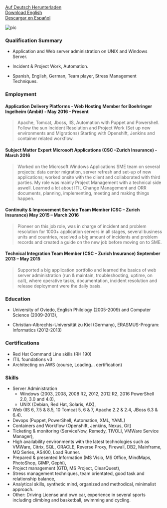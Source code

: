 [Auf Deutsch Herunterladen](https://drive.google.com/open?id=0B1kbXXDWKhzjTmdhRk95cm0wY00)  
[Download English](https://drive.google.com/open?id=0B1kbXXDWKhzjbjdRWGc0WXpQZm8)  
[Descargar en Español](https://drive.google.com/open?id=0B1kbXXDWKhzjdGtsendrcTd2WUE)  
  
![pic](https://media.licdn.com/dms/image/C5103AQH9zc1NTy5i-g/profile-displayphoto-shrink_200_200/0?e=1542844800&v=beta&t=g0-f7KfNzBBn6GYje9kEyq8UsVNTBDC1AEr4mhakQFo)

### Qualification Summary

*   Application and Web server administration on UNIX and Windows Server.

*   Incident & Project Work, Automation.

*   Spanish, English, German, Team player, Stress Management Techniques.

### Employment

#### Application Delivery Platforms - Web Hosting Member for Boehringer Ingelheim (Ambit) - May 2016 - Present

> Apache, Tomcat, Jboss, IIS, Automation with Puppet and Powershell. Follow the sun Incident Resolution and Project Work (Set up new environments and Migrations) Starting with Openshift, Jenkins and container related workflow.

#### Subject Matter Expert Microsoft Applications (CSC –Zurich Insurance) - March 2016

> Worked on the Microsoft Windows Applications SME team on several projects: data center migration, server refresh and set-up of new applications; worked onsite with the client and collaborated with third parties. My role was mainly Project Management with a technical side aswell. Learned a lot about ITIL Change Management and ORR documents, planning, implementing, meeting and making things happen.

#### Continuity & Improvement Service Team Member (CSC – Zurich Insurance) May 2015 – March 2016

> Pioneer on this job role, was in charge of incident and problem resolution for 1000+ application servers in all stages, several business units and countries, resolved a big amount of incidents and problem records and created a guide on the new job before moving on to SME.

#### Technical Integration Team Member (CSC – Zurich Insurance) September 2013 – May 2015

> Supported a big application portfolio and learned the basics of web server administration (run & maintain, troubleshooting, uptime, on call), where operative tasks, documentation, incident resolution and release deployment were the daily basis.

### Education

*   University of Oviedo, English Philology (2005-2009) and Computer Science (2009-2013),

*   Christian-Albrechts-Universität zu Kiel (Germany), ERASMUS-Program: Informatics (2012-2013)

### Certifications

*   Red Hat Command Line skills (RH 190)
*   ITIL foundations v3
*   Architecting on AWS (course, Loading... certification)

### Skills

*   Server Administration
    *   Windows (2003, 2008, 2008 R2, 2012, 2012 R2, 2016 PowerShell 2.0, 3.0 and 4.0),
    *   UNIX (Debian, Red Hat, Solaris, AIX),
*   Web (IIS 6, 7.5 & 8.5, 10 Tomcat 5, 6 & 7, Apache 2.2 & 2.4, JBoss 6.3 & 6.4).
*   Devops (Puppet, PowerShell, Automation, XML, YAML)
*   Containers and Workflow (Openshift, Jenkins, Nexus, Git)
*   Ticketing & monitoring (ServiceNow, Remedy, TIVOLI, VMWare Service Manager),
*   High availability environments with the latest technologies such as VMWare, Citrix, SQL, ORACLE, Reverse Proxy, Firewall, DB2, Mainframe, MQ Series, AS400, Load Runner.
*   Prepared & presented Information (MS Visio, MS Office, MindMaps, PhotoShop, GIMP, Gephi),
*   Project management (GTD, MS Project, ClearQuest),
*   Stress management techniques, team orientated, good task and relationship balance,
*   Analytical skills, synthetic mind, organized and methodical, minimalist approach.
*   Other: Driving License and own car, experience in several sports including climbing and basketball, swimming and cycling.
